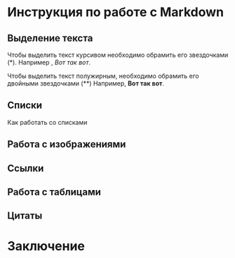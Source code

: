 # Инструкция по работе с Markdown
  
## Выделение текста

Чтобы выделить текст курсивом необходимо обрамить его звездочками (*). Например , *Вот так вот*.

Чтобы выделить текст полужирным, необходимо обрамить его двойными звездочками (**)
Например, **Вот так вот**.


## Списки   
Как работать со списками
## Работа с изображениями

## Ссылки   

## Работа с таблицами   

## Цитаты

# Заключение